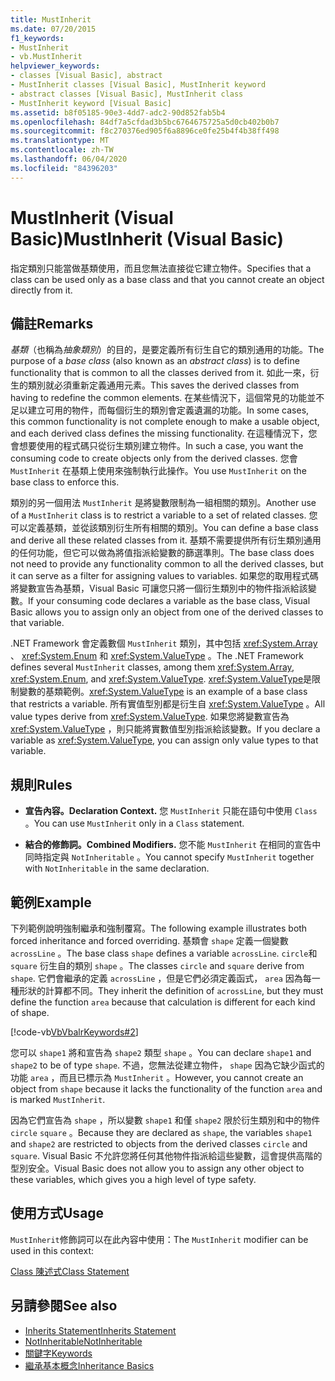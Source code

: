```yaml
---
title: MustInherit
ms.date: 07/20/2015
f1_keywords:
- MustInherit
- vb.MustInherit
helpviewer_keywords:
- classes [Visual Basic], abstract
- MustInherit classes [Visual Basic], MustInherit keyword
- abstract classes [Visual Basic], MustInherit class
- MustInherit keyword [Visual Basic]
ms.assetid: b8f05185-90e3-4dd7-adc2-90d852fab5b4
ms.openlocfilehash: 84df7a5cfdad3b5bc6764675725a5d0cb402b0b7
ms.sourcegitcommit: f8c270376ed905f6a8896ce0fe25b4f4b38ff498
ms.translationtype: MT
ms.contentlocale: zh-TW
ms.lasthandoff: 06/04/2020
ms.locfileid: "84396203"
---
```

# <a name="mustinherit-visual-basic"></a><span data-ttu-id="76caa-102">MustInherit (Visual Basic)</span><span class="sxs-lookup"><span data-stu-id="76caa-102">MustInherit (Visual Basic)</span></span>
<span data-ttu-id="76caa-103">指定類別只能當做基類使用，而且您無法直接從它建立物件。</span><span class="sxs-lookup"><span data-stu-id="76caa-103">Specifies that a class can be used only as a base class and that you cannot create an object directly from it.</span></span>  
  
## <a name="remarks"></a><span data-ttu-id="76caa-104">備註</span><span class="sxs-lookup"><span data-stu-id="76caa-104">Remarks</span></span>  
 <span data-ttu-id="76caa-105">*基類*（也稱為*抽象類別*）的目的，是要定義所有衍生自它的類別通用的功能。</span><span class="sxs-lookup"><span data-stu-id="76caa-105">The purpose of a *base class* (also known as an *abstract class*) is to define functionality that is common to all the classes derived from it.</span></span> <span data-ttu-id="76caa-106">如此一來，衍生的類別就必須重新定義通用元素。</span><span class="sxs-lookup"><span data-stu-id="76caa-106">This saves the derived classes from having to redefine the common elements.</span></span> <span data-ttu-id="76caa-107">在某些情況下，這個常見的功能並不足以建立可用的物件，而每個衍生的類別會定義遺漏的功能。</span><span class="sxs-lookup"><span data-stu-id="76caa-107">In some cases, this common functionality is not complete enough to make a usable object, and each derived class defines the missing functionality.</span></span> <span data-ttu-id="76caa-108">在這種情況下，您會想要使用的程式碼只從衍生類別建立物件。</span><span class="sxs-lookup"><span data-stu-id="76caa-108">In such a case, you want the consuming code to create objects only from the derived classes.</span></span> <span data-ttu-id="76caa-109">您會 `MustInherit` 在基類上使用來強制執行此操作。</span><span class="sxs-lookup"><span data-stu-id="76caa-109">You use `MustInherit` on the base class to enforce this.</span></span>  
  
 <span data-ttu-id="76caa-110">類別的另一個用法 `MustInherit` 是將變數限制為一組相關的類別。</span><span class="sxs-lookup"><span data-stu-id="76caa-110">Another use of a `MustInherit` class is to restrict a variable to a set of related classes.</span></span> <span data-ttu-id="76caa-111">您可以定義基類，並從該類別衍生所有相關的類別。</span><span class="sxs-lookup"><span data-stu-id="76caa-111">You can define a base class and derive all these related classes from it.</span></span> <span data-ttu-id="76caa-112">基類不需要提供所有衍生類別通用的任何功能，但它可以做為將值指派給變數的篩選準則。</span><span class="sxs-lookup"><span data-stu-id="76caa-112">The base class does not need to provide any functionality common to all the derived classes, but it can serve as a filter for assigning values to variables.</span></span> <span data-ttu-id="76caa-113">如果您的取用程式碼將變數宣告為基類，Visual Basic 可讓您只將一個衍生類別中的物件指派給該變數。</span><span class="sxs-lookup"><span data-stu-id="76caa-113">If your consuming code declares a variable as the base class, Visual Basic allows you to assign only an object from one of the derived classes to that variable.</span></span>  
  
 <span data-ttu-id="76caa-114">.NET Framework 會定義數個 `MustInherit` 類別，其中包括 <xref:System.Array> 、 <xref:System.Enum> 和 <xref:System.ValueType> 。</span><span class="sxs-lookup"><span data-stu-id="76caa-114">The .NET Framework defines several `MustInherit` classes, among them <xref:System.Array>, <xref:System.Enum>, and <xref:System.ValueType>.</span></span> <span data-ttu-id="76caa-115"><xref:System.ValueType>是限制變數的基類範例。</span><span class="sxs-lookup"><span data-stu-id="76caa-115"><xref:System.ValueType> is an example of a base class that restricts a variable.</span></span> <span data-ttu-id="76caa-116">所有實值型別都是衍生自 <xref:System.ValueType> 。</span><span class="sxs-lookup"><span data-stu-id="76caa-116">All value types derive from <xref:System.ValueType>.</span></span> <span data-ttu-id="76caa-117">如果您將變數宣告為 <xref:System.ValueType> ，則只能將實數值型別指派給該變數。</span><span class="sxs-lookup"><span data-stu-id="76caa-117">If you declare a variable as <xref:System.ValueType>, you can assign only value types to that variable.</span></span>  
  
## <a name="rules"></a><span data-ttu-id="76caa-118">規則</span><span class="sxs-lookup"><span data-stu-id="76caa-118">Rules</span></span>  
  
- <span data-ttu-id="76caa-119">**宣告內容。**</span><span class="sxs-lookup"><span data-stu-id="76caa-119">**Declaration Context.**</span></span> <span data-ttu-id="76caa-120">您 `MustInherit` 只能在語句中使用 `Class` 。</span><span class="sxs-lookup"><span data-stu-id="76caa-120">You can use `MustInherit` only in a `Class` statement.</span></span>  
  
- <span data-ttu-id="76caa-121">**結合的修飾詞。**</span><span class="sxs-lookup"><span data-stu-id="76caa-121">**Combined Modifiers.**</span></span> <span data-ttu-id="76caa-122">您不能 `MustInherit` 在相同的宣告中同時指定與 `NotInheritable` 。</span><span class="sxs-lookup"><span data-stu-id="76caa-122">You cannot specify `MustInherit` together with `NotInheritable` in the same declaration.</span></span>  
  
## <a name="example"></a><span data-ttu-id="76caa-123">範例</span><span class="sxs-lookup"><span data-stu-id="76caa-123">Example</span></span>  
 <span data-ttu-id="76caa-124">下列範例說明強制繼承和強制覆寫。</span><span class="sxs-lookup"><span data-stu-id="76caa-124">The following example illustrates both forced inheritance and forced overriding.</span></span> <span data-ttu-id="76caa-125">基類會 `shape` 定義一個變數 `acrossLine` 。</span><span class="sxs-lookup"><span data-stu-id="76caa-125">The base class `shape` defines a variable `acrossLine`.</span></span> <span data-ttu-id="76caa-126">`circle`和 `square` 衍生自的類別 `shape` 。</span><span class="sxs-lookup"><span data-stu-id="76caa-126">The classes `circle` and `square` derive from `shape`.</span></span> <span data-ttu-id="76caa-127">它們會繼承的定義 `acrossLine` ，但是它們必須定義函式， `area` 因為每一種形狀的計算都不同。</span><span class="sxs-lookup"><span data-stu-id="76caa-127">They inherit the definition of `acrossLine`, but they must define the function `area` because that calculation is different for each kind of shape.</span></span>  
  
 [!code-vb[VbVbalrKeywords#2](~/samples/snippets/visualbasic/VS_Snippets_VBCSharp/VbVbalrKeywords/VB/Class1.vb#2)]  
  
 <span data-ttu-id="76caa-128">您可以 `shape1` 將和宣告為 `shape2` 類型 `shape` 。</span><span class="sxs-lookup"><span data-stu-id="76caa-128">You can declare `shape1` and `shape2` to be of type `shape`.</span></span> <span data-ttu-id="76caa-129">不過，您無法從建立物件， `shape` 因為它缺少函式的功能 `area` ，而且已標示為 `MustInherit` 。</span><span class="sxs-lookup"><span data-stu-id="76caa-129">However, you cannot create an object from `shape` because it lacks the functionality of the function `area` and is marked `MustInherit`.</span></span>  
  
 <span data-ttu-id="76caa-130">因為它們宣告為 `shape` ，所以變數 `shape1` 和僅 `shape2` 限於衍生類別和中的物件 `circle` `square` 。</span><span class="sxs-lookup"><span data-stu-id="76caa-130">Because they are declared as `shape`, the variables `shape1` and `shape2` are restricted to objects from the derived classes `circle` and `square`.</span></span> <span data-ttu-id="76caa-131">Visual Basic 不允許您將任何其他物件指派給這些變數，這會提供高階的型別安全。</span><span class="sxs-lookup"><span data-stu-id="76caa-131">Visual Basic does not allow you to assign any other object to these variables, which gives you a high level of type safety.</span></span>  
  
## <a name="usage"></a><span data-ttu-id="76caa-132">使用方式</span><span class="sxs-lookup"><span data-stu-id="76caa-132">Usage</span></span>  
 <span data-ttu-id="76caa-133">`MustInherit`修飾詞可以在此內容中使用：</span><span class="sxs-lookup"><span data-stu-id="76caa-133">The `MustInherit` modifier can be used in this context:</span></span>  
  
 [<span data-ttu-id="76caa-134">Class 陳述式</span><span class="sxs-lookup"><span data-stu-id="76caa-134">Class Statement</span></span>](../statements/class-statement.md)  
  
## <a name="see-also"></a><span data-ttu-id="76caa-135">另請參閱</span><span class="sxs-lookup"><span data-stu-id="76caa-135">See also</span></span>

- [<span data-ttu-id="76caa-136">Inherits Statement</span><span class="sxs-lookup"><span data-stu-id="76caa-136">Inherits Statement</span></span>](../statements/inherits-statement.md)
- [<span data-ttu-id="76caa-137">NotInheritable</span><span class="sxs-lookup"><span data-stu-id="76caa-137">NotInheritable</span></span>](notinheritable.md)
- [<span data-ttu-id="76caa-138">關鍵字</span><span class="sxs-lookup"><span data-stu-id="76caa-138">Keywords</span></span>](../keywords/index.md)
- [<span data-ttu-id="76caa-139">繼承基本概念</span><span class="sxs-lookup"><span data-stu-id="76caa-139">Inheritance Basics</span></span>](../../programming-guide/language-features/objects-and-classes/inheritance-basics.md)
